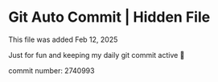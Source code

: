# Git Auto Commit | Hidden File

This file was added Feb 12, 2025

Just for fun and keeping my daily git commit active 🤪

commit number: 2740993
